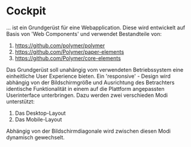# Cockpit
... ist ein Grundgerüst für eine Webapplication. 
Diese wird entwickelt auf Basis von 'Web Components' und verwendet Bestandteile von: 

1. https://github.com/polymer/polymer
2. https://github.com/Polymer/paper-elements
3. https://github.com/Polymer/core-elements

Das Grundgerüst soll unahängig vom verwendeten Betriebssystem eine einheitliche User Experience bieten. Ein 'responsive' - Design wird abhängig von der Bildschirmgröße und Ausrichtung des Betrachters identische Funktionalität in einem auf die Plattform angepassten Userinterface unterbringen. 
Dazu werden zwei verschieden Modi unterstützt:

1.  Das Desktop-Layout
2.  Das Mobile-Layout

Abhängig von der Bildschirmdiagonale wird zwischen diesen Modi dynamisch gewechselt. 
